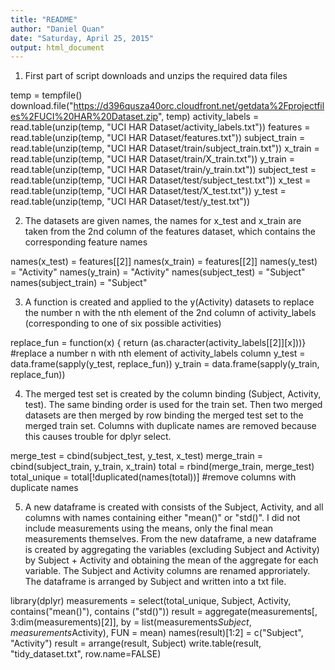 ```yaml
---
title: "README"
author: "Daniel Quan"
date: "Saturday, April 25, 2015"
output: html_document
---
```

1. First part of script downloads and unzips the required data files

temp = tempfile()
download.file("https://d396qusza40orc.cloudfront.net/getdata%2Fprojectfiles%2FUCI%20HAR%20Dataset.zip", temp)
activity_labels = read.table(unzip(temp, "UCI HAR Dataset/activity_labels.txt"))
features = read.table(unzip(temp, "UCI HAR Dataset/features.txt"))
subject_train = read.table(unzip(temp, "UCI HAR Dataset/train/subject_train.txt"))
x_train = read.table(unzip(temp, "UCI HAR Dataset/train/X_train.txt"))
y_train = read.table(unzip(temp, "UCI HAR Dataset/train/y_train.txt"))
subject_test = read.table(unzip(temp, "UCI HAR Dataset/test/subject_test.txt"))
x_test = read.table(unzip(temp, "UCI HAR Dataset/test/X_test.txt"))
y_test = read.table(unzip(temp, "UCI HAR Dataset/test/y_test.txt"))

2. The datasets are given names, the names for x_test and x_train are taken from the 2nd column of the features dataset, which contains the corresponding feature names

names(x_test) = features[[2]]
names(x_train) = features[[2]]
names(y_test) = "Activity"
names(y_train) = "Activity"
names(subject_test) = "Subject"
names(subject_train) = "Subject"

3. A function is created and applied to the y(Activity) datasets to replace the number n with the nth element of the 2nd column of activity_labels (corresponding to one of six possible activities)

replace_fun = function(x) { return (as.character(activity_labels[[2]][x]))} #replace a number n with nth element of activity_labels column 
y_test = data.frame(sapply(y_test, replace_fun)) 
y_train = data.frame(sapply(y_train, replace_fun))

4. The merged test set is created by the column binding (Subject, Activity, test). The same binding order is used for the train set. Then two merged datasets are then merged by row binding the merged test set to the merged train set. Columns with duplicate names are removed because this causes trouble for dplyr select.

merge_test = cbind(subject_test, y_test, x_test)
merge_train = cbind(subject_train, y_train, x_train)
total = rbind(merge_train, merge_test)
total_unique = total[!duplicated(names(total))] #remove columns with duplicate names

5. A new dataframe is created with consists of the Subject, Activity, and all columns with names containing either "mean()" or "std()". I did not include measurements using the means, only the final mean measurements themselves. From the new dataframe, a new dataframe is created by aggregating the variables (excluding Subject and Activity) by Subject + Activity and obtaining the mean of the aggregate for each variable. The Subject and Activity columns are renamed approriately. The dataframe is arranged by Subject and written into a txt file.  

library(dplyr)
measurements = select(total_unique, Subject, Activity, contains("mean()"), contains ("std()"))
result = aggregate(measurements[, 3:dim(measurements)[2]], by = list(measurements$Subject, measurements$Activity), FUN = mean)
names(result)[1:2] = c("Subject", "Activity")
result = arrange(result, Subject)
write.table(result, "tidy_dataset.txt", row.name=FALSE)
